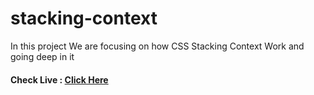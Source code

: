 # stacking-context
In this project We are focusing on how CSS Stacking Context Work and going deep in it


#### Check Live : [Click Here](https://prajapatideepak.github.io/stacking-context/)
